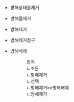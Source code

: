 - 방해상태를제거
- 방해를제거
- 방해제거
- 방해제거청구
- 방해배제


    <pre>
        최적
        ㄴ조문
        ㄴ방해제거
        ㄴ선택
        ㄴ방해제거>>방해배제
        ㄴ방해제거
    </pre>
